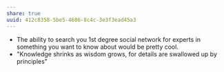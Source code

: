 ```yaml
---
share: true
uuid: 412c8358-5be5-4606-8c4c-3e3f3ead45a3
---
```

*   The ability to search you 1st degree social network for experts in something you want to know about would be pretty cool.
*   "Knowledge shrinks as wisdom grows, for details are swallowed up by principles"

